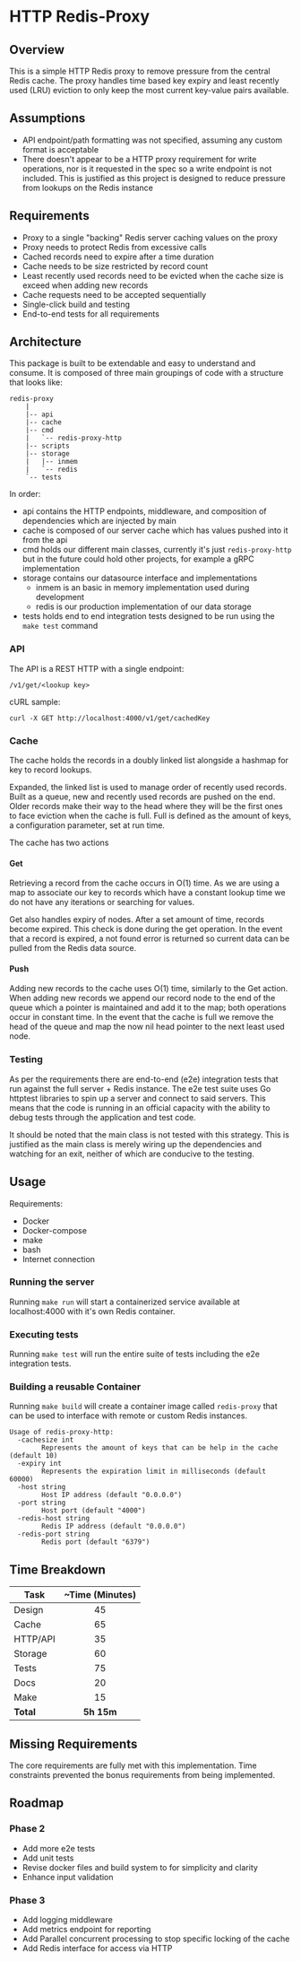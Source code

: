 # HTTP Redis-Proxy

## Overview
This is a simple HTTP Redis proxy to remove pressure from the central Redis cache. The proxy handles time based key expiry and least recently used (LRU) eviction to only keep the most current key-value pairs available.

## Assumptions
- API endpoint/path formatting was not specified, assuming any custom format is acceptable
- There doesn't appear to be a HTTP proxy requirement for write operations, nor is it requested in the spec so a write endpoint is not included. This is justified as this project is designed to reduce pressure from lookups on the Redis instance

## Requirements
- Proxy to a single "backing" Redis server caching values on the proxy
- Proxy needs to protect Redis from excessive calls
- Cached records need to expire after a time duration
- Cache needs to be size restricted by record count
- Least recently used records need to be evicted when the cache size is exceed when adding new records
- Cache requests need to be accepted sequentially
- Single-click build and testing
- End-to-end tests for all requirements

## Architecture
This package is built to be extendable and easy to understand and consume. It is composed of three main groupings of code with a structure that looks like:

```
redis-proxy
    |
    |-- api
    |-- cache
    |-- cmd
    |   `-- redis-proxy-http
    |-- scripts
    |-- storage
    |   |-- inmem
    |   `-- redis
    `-- tests
```

In order:

- api contains the HTTP endpoints, middleware, and composition of dependencies which are injected by main
- cache is composed of our server cache which has values pushed into it from the api
- cmd holds our different main classes, currently it's just `redis-proxy-http` but in the future could hold other projects, for example a gRPC implementation
- storage contains our datasource interface and implementations
    - inmem is an basic in memory implementation used during development
    - redis is our production implementation of our data storage
- tests holds end to end integration tests designed to be run using the `make test` command

### API
The API is a REST HTTP with a single endpoint:

```
/v1/get/<lookup key>
```

cURL sample:
```
curl -X GET http://localhost:4000/v1/get/cachedKey
```

### Cache
The cache holds the records in a doubly linked list alongside a hashmap for key to record lookups.

Expanded, the linked list is used to manage order of recently used records. Built as a queue, new and recently used records are pushed on the end. Older records make their way to the head where they will be the first ones to face eviction when the cache is full. Full is defined as the amount of keys, a configuration parameter, set at run time.

The cache has two actions

#### Get
Retrieving a record from the cache occurs in O(1) time. As we are using a map to associate our key to records which have a constant lookup time we do not have any iterations or searching for values.

Get also handles expiry of nodes. After a set amount of time, records become expired. This check is done during the get operation. In the event that a record is expired, a not found error is returned so current data can be pulled from the Redis data source.

#### Push
Adding new records to the cache uses O(1) time, similarly to the Get action. When adding new records we append our record node to the end of the queue which a pointer is maintained and add it to the map; both operations occur in constant time. In the event that the cache is full we remove the head of the queue and map the now nil head pointer to the next least used node.

### Testing
As per the requirements there are end-to-end (e2e) integration tests that run against the full server + Redis instance. The e2e test suite uses Go httptest libraries to spin up a server and connect to said servers. This means that the code is running in an official capacity with the ability to debug tests through the application and test code.

It should be noted that the main class is not tested with this strategy. This is justified as the main class is merely wiring up the dependencies and watching for an exit, neither of which are conducive to the testing.

## Usage
Requirements:
- Docker
- Docker-compose
- make
- bash
- Internet connection

### Running the server
Running `make run` will start a containerized service available at localhost:4000 with it's own Redis container.

### Executing tests
Running `make test` will run the entire suite of tests including the e2e integration tests.

### Building a reusable Container
Running `make build` will create a container image called `redis-proxy` that can be used to interface with remote or custom Redis instances.

```
Usage of redis-proxy-http:
  -cachesize int
        Represents the amount of keys that can be help in the cache (default 10)
  -expiry int
        Represents the expiration limit in milliseconds (default 60000)
  -host string
        Host IP address (default "0.0.0.0")
  -port string
        Host port (default "4000")
  -redis-host string
        Redis IP address (default "0.0.0.0")
  -redis-port string
        Redis port (default "6379")
```

## Time Breakdown

| Task | ~Time (Minutes) |
| --- |:---:| 
| Design | 45 |
| Cache | 65 |
| HTTP/API | 35 |
| Storage | 60 |
| Tests | 75 |
| Docs | 20 |
| Make | 15 |
| **Total** | **5h 15m** |


## Missing Requirements
The core requirements are fully met with this implementation. Time constraints prevented the bonus requirements from being implemented.

## Roadmap
### Phase 2
- Add more e2e tests
- Add unit tests
- Revise docker files and build system to for simplicity and clarity
- Enhance input validation

### Phase 3
- Add logging middleware
- Add metrics endpoint for reporting
- Add Parallel concurrent processing to stop specific locking of the cache
- Add Redis interface for access via HTTP

